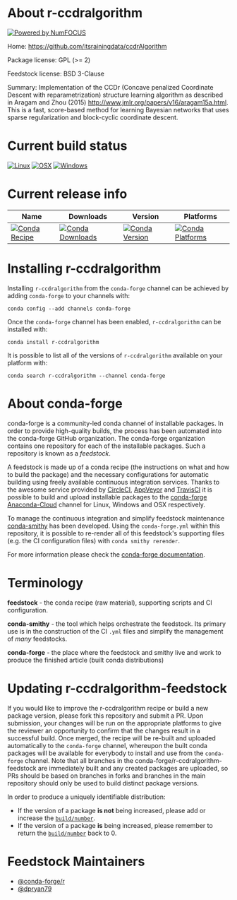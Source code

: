 About r-ccdralgorithm
=====================

[![Powered by NumFOCUS](https://img.shields.io/badge/powered%20by-NumFOCUS-orange.svg?style=flat&colorA=E1523D&colorB=007D8A)](http://numfocus.org)

Home: https://github.com/itsrainingdata/ccdrAlgorithm

Package license: GPL (>= 2)

Feedstock license: BSD 3-Clause

Summary: Implementation of the CCDr (Concave penalized Coordinate Descent with reparametrization) structure learning algorithm as described in Aragam and Zhou (2015) <http://www.jmlr.org/papers/v16/aragam15a.html>. This is a fast, score-based method for learning Bayesian networks that uses sparse regularization and block-cyclic coordinate descent.



Current build status
====================

[![Linux](https://img.shields.io/circleci/project/github/conda-forge/r-ccdralgorithm-feedstock/master.svg?label=Linux)](https://circleci.com/gh/conda-forge/r-ccdralgorithm-feedstock)
[![OSX](https://img.shields.io/travis/conda-forge/r-ccdralgorithm-feedstock/master.svg?label=macOS)](https://travis-ci.org/conda-forge/r-ccdralgorithm-feedstock)
[![Windows](https://img.shields.io/appveyor/ci/conda-forge/r-ccdralgorithm-feedstock/master.svg?label=Windows)](https://ci.appveyor.com/project/conda-forge/r-ccdralgorithm-feedstock/branch/master)

Current release info
====================

| Name | Downloads | Version | Platforms |
| --- | --- | --- | --- |
| [![Conda Recipe](https://img.shields.io/badge/recipe-r--ccdralgorithm-green.svg)](https://anaconda.org/conda-forge/r-ccdralgorithm) | [![Conda Downloads](https://img.shields.io/conda/dn/conda-forge/r-ccdralgorithm.svg)](https://anaconda.org/conda-forge/r-ccdralgorithm) | [![Conda Version](https://img.shields.io/conda/vn/conda-forge/r-ccdralgorithm.svg)](https://anaconda.org/conda-forge/r-ccdralgorithm) | [![Conda Platforms](https://img.shields.io/conda/pn/conda-forge/r-ccdralgorithm.svg)](https://anaconda.org/conda-forge/r-ccdralgorithm) |

Installing r-ccdralgorithm
==========================

Installing `r-ccdralgorithm` from the `conda-forge` channel can be achieved by adding `conda-forge` to your channels with:

```
conda config --add channels conda-forge
```

Once the `conda-forge` channel has been enabled, `r-ccdralgorithm` can be installed with:

```
conda install r-ccdralgorithm
```

It is possible to list all of the versions of `r-ccdralgorithm` available on your platform with:

```
conda search r-ccdralgorithm --channel conda-forge
```


About conda-forge
=================

conda-forge is a community-led conda channel of installable packages.
In order to provide high-quality builds, the process has been automated into the
conda-forge GitHub organization. The conda-forge organization contains one repository
for each of the installable packages. Such a repository is known as a *feedstock*.

A feedstock is made up of a conda recipe (the instructions on what and how to build
the package) and the necessary configurations for automatic building using freely
available continuous integration services. Thanks to the awesome service provided by
[CircleCI](https://circleci.com/), [AppVeyor](https://www.appveyor.com/)
and [TravisCI](https://travis-ci.org/) it is possible to build and upload installable
packages to the [conda-forge](https://anaconda.org/conda-forge)
[Anaconda-Cloud](https://anaconda.org/) channel for Linux, Windows and OSX respectively.

To manage the continuous integration and simplify feedstock maintenance
[conda-smithy](https://github.com/conda-forge/conda-smithy) has been developed.
Using the ``conda-forge.yml`` within this repository, it is possible to re-render all of
this feedstock's supporting files (e.g. the CI configuration files) with ``conda smithy rerender``.

For more information please check the [conda-forge documentation](https://conda-forge.org/docs/).

Terminology
===========

**feedstock** - the conda recipe (raw material), supporting scripts and CI configuration.

**conda-smithy** - the tool which helps orchestrate the feedstock.
                   Its primary use is in the construction of the CI ``.yml`` files
                   and simplify the management of *many* feedstocks.

**conda-forge** - the place where the feedstock and smithy live and work to
                  produce the finished article (built conda distributions)


Updating r-ccdralgorithm-feedstock
==================================

If you would like to improve the r-ccdralgorithm recipe or build a new
package version, please fork this repository and submit a PR. Upon submission,
your changes will be run on the appropriate platforms to give the reviewer an
opportunity to confirm that the changes result in a successful build. Once
merged, the recipe will be re-built and uploaded automatically to the
`conda-forge` channel, whereupon the built conda packages will be available for
everybody to install and use from the `conda-forge` channel.
Note that all branches in the conda-forge/r-ccdralgorithm-feedstock are
immediately built and any created packages are uploaded, so PRs should be based
on branches in forks and branches in the main repository should only be used to
build distinct package versions.

In order to produce a uniquely identifiable distribution:
 * If the version of a package **is not** being increased, please add or increase
   the [``build/number``](https://conda.io/docs/user-guide/tasks/build-packages/define-metadata.html#build-number-and-string).
 * If the version of a package **is** being increased, please remember to return
   the [``build/number``](https://conda.io/docs/user-guide/tasks/build-packages/define-metadata.html#build-number-and-string)
   back to 0.

Feedstock Maintainers
=====================

* [@conda-forge/r](https://github.com/conda-forge/r/)
* [@dpryan79](https://github.com/dpryan79/)

